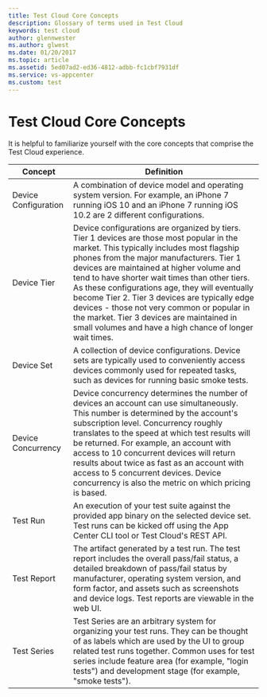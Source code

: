 ```yaml
---
title: Test Cloud Core Concepts
description: Glossary of terms used in Test Cloud
keywords: test cloud
author: glennwester
ms.author: glwest
ms.date: 01/20/2017
ms.topic: article
ms.assetid: 5ed07ad2-ed36-4812-adbb-fc1cbf7931df
ms.service: vs-appcenter
ms.custom: test
---
```


# Test Cloud Core Concepts

It is helpful to familiarize yourself with the core concepts that comprise the Test Cloud experience.

| Concept | Definition |
| --- | --- |
| Device Configuration | A combination of device model and operating system version. For example, an iPhone 7 running iOS 10 and an iPhone 7 running iOS 10.2 are 2 different configurations. |
| Device Tier | Device configurations are organized by tiers. Tier 1 devices are those most popular in the market. This typically includes most flagship phones from the major manufacturers. Tier 1 devices are maintained at higher volume and tend to have shorter wait times than other tiers. As these configurations age, they will eventually become Tier 2. Tier 3 devices are typically edge devices - those not very common or popular in the market. Tier 3 devices are maintained in small volumes and have a high chance of longer wait times. |
| Device Set | A collection of device configurations. Device sets are typically used to conveniently access devices commonly used for repeated tasks, such as devices for running basic smoke tests. |
| Device Concurrency| Device concurrency determines the number of devices an account can use simultaneously. This number is determined by the account's subscription level. Concurrency roughly translates to the speed at which test results will be returned. For example, an account with access to 10 concurrent devices will return results about twice as fast as an account with access to 5 concurrent devices. Device concurrency is also the metric on which pricing is based. |
| Test Run | An execution of your test suite against the provided app binary on the selected device set. Test runs can be kicked off using the App Center CLI tool or Test Cloud's REST API. |
| Test Report | The artifact generated by a test run. The test report includes the overall pass/fail status, a detailed breakdown of pass/fail status by manufacturer, operating system version, and form factor, and assets such as screenshots and device logs. Test reports are viewable in the web UI. |
| Test Series | Test Series are an arbitrary system for organizing your test runs. They can be thought of as labels which are used by the UI to group related test runs together. Common uses for test series include feature area (for example, "login tests") and development stage (for example, "smoke tests"). |
